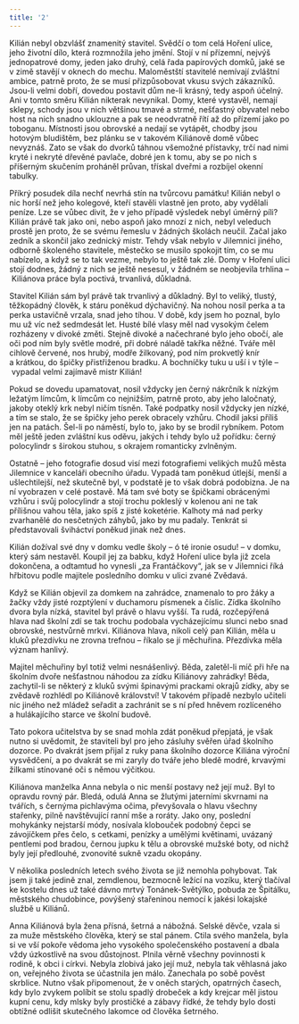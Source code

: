 ```yaml
---
title: '2'
---
```


Kilián nebyl obzvlášť znamenitý stavitel. Svědčí o tom celá Hoření ulice, jeho životní dílo, která rozmnožila jeho jmění. Stojí v ní přízemní, nejvýš jednopatrové domy, jeden jako druhý, celá řada papírových domků, jaké se v zimě stavějí v oknech do mechu. Maloměstští stavitelé nemívají zvláštní ambice, patrně proto, že se musí přizpůsobovat vkusu svých zákazníků. Jsou-li velmi dobří, dovedou postavit dům ne-li krásný, tedy aspoň účelný. Ani v tomto směru Kilián nikterak nevynikal. Domy, které vystavěl, nemají sklepy, schody jsou v nich většinou tmavé a strmé, nešťastný obyvatel nebo host na nich snadno uklouzne a pak se neodvratně řítí až do přízemí jako po toboganu. Místnosti jsou obrovské a nedají se vytápět, chodby jsou hotovým bludištěm, bez plánku se v takovém Kiliánově domě vůbec nevyznáš. Zato se však do dvorků táhnou všemožné přístavky, trčí nad nimi kryté i nekryté dřevěné pavlače, dobré jen k tomu, aby se po nich s příšerným skučením proháněl průvan, třískal dveřmi a rozbíjel okenní tabulky.

Příkrý posudek díla nechť nevrhá stín na tvůrcovu památku! Kilián nebyl o nic horší než jeho kolegové, kteří stavěli vlastně jen proto, aby vydělali peníze. Lze se vůbec divit, že v jeho případě výsledek nebyl úměrný píli? Kilián právě tak jako oni, nebo aspoň jako mnozí z nich, nebyl veleduch prostě jen proto, že se svému řemeslu v žádných školách neučil. Začal jako zedník a skončil jako zednický mistr. Tehdy však nebylo v Jilemnici jiného, odborně školeného stavitele, městečko se musilo spokojit tím, co se mu nabízelo, a když se to tak vezme, nebylo to ještě tak zlé. Domy v Hoření ulici stojí dodnes, žádný z nich se ještě nesesul, v žádném se neobjevila trhlina – Kiliánova práce byla poctivá, trvanlivá, důkladná.

Stavitel Kilián sám byl právě tak trvanlivý a důkladný. Byl to veliký, tlustý, těžkopádný člověk, k stáru poněkud dýchavičný. Na nohou nosil perka a ta perka ustavičně vrzala, snad jeho tíhou. V době, kdy jsem ho poznal, bylo mu už víc než sedmdesát let. Husté bílé vlasy měl nad vysokým čelem rozházeny v divoké změti. Stejně divoké a načechrané bylo jeho obočí, ale oči pod ním byly světle modré, při dobré náladě takřka něžné. Tváře měl cihlově červené, nos hrubý, modře žilkovaný, pod ním prokvetlý knír a krátkou, do špičky přistřiženou bradku. A bochníčky tuku u uší i v týle – vypadal velmi zajímavě mistr Kilián!

Pokud se dovedu upamatovat, nosil vždycky jen černý nákrčník k nízkým ležatým límcům, k límcům co nejnižším, patrně proto, aby jeho laločnatý, jakoby oteklý krk nebyl ničím tísněn. Také podpatky nosil vždycky jen nízké, a tím se stalo, že se špičky jeho perek obracely vzhůru. Chodil jaksi příliš jen na patách. Šel-li po náměstí, bylo to, jako by se brodil rybníkem. Potom měl ještě jeden zvláštní kus oděvu, jakých i tehdy bylo už pořídku: černý polocylindr s širokou stuhou, s okrajem romanticky zvlněným.

Ostatně – jeho fotografie dosud visí mezi fotografiemi velikých mužů města Jilemnice v kanceláři obecního úřadu. Vypadá tam poněkud útlejší, menší a ušlechtilejší, než skutečně byl, v podstatě je to však dobrá podobizna. Je na ní vyobrazen v celé postavě. Má tam své boty se špičkami obrácenými vzhůru i svůj polocylindr a stojí trochu pokleslý v kolenou ani ne tak přílišnou vahou těla, jako spíš z jisté koketérie. Kalhoty má nad perky zvarhanělé do nesčetných záhybů, jako by mu padaly. Tenkrát si představovali šviháctví poněkud jinak než dnes.

Kilián dožíval své dny v domku vedle školy – ó té ironie osudu! – v domku, který sám nestavěl. Koupil jej za babku, když Hoření ulice byla již zcela dokončena, a odtamtud ho vynesli „za Frantáčkovy“, jak se v Jilemnici říká hřbitovu podle majitele posledního domku v ulici zvané Zvědavá.

Když se Kilián objevil za domkem na zahrádce, znamenalo to pro žáky a žačky vždy jisté rozptýlení v duchamoru písmenek a číslic. Zídka školního dvora byla nízká, stavitel byl právě o hlavu vyšší. Ta rudá, rozčepýřená hlava nad školní zdí se tak trochu podobala vycházejícímu slunci nebo snad obrovské, nestvůrně mrkvi. Kiliánova hlava, nikoli celý pan Kilián, měla u kluků přezdívku ne zrovna trefnou – říkalo se jí měchuřina. Přezdívka měla význam hanlivý.

Majitel měchuřiny byl totiž velmi nesnášenlivý. Běda, zaletěl-li míč při hře na školním dvoře nešťastnou náhodou za zídku Kiliánovy zahrádky! Běda, zachytil-li se některý z kluků svými špinavými prackami okrajů zídky, aby se zvědavě rozhlédl po Kiliánově království! V takovém případě nezbylo učiteli nic jiného než mládež seřadit a zachránit se s ní před hněvem rozlíceného a hulákajícího starce ve školní budově.

Tato pokora učitelstva by se snad mohla zdát poněkud přepjatá, je však nutno si uvědomit, že staviteli byl pro jeho zásluhy svěřen úřad školního dozorce. Po dvakrát jsem přijal z ruky pana školního dozorce Kiliána výroční vysvědčení, a po dvakrát se mi zaryly do tváře jeho bledě modré, krvavými žilkami stínované oči s němou výčitkou.

Kiliánova manželka Anna nebyla o nic menší postavy než její muž. Byl to opravdu rovný pár. Bledá, odulá Anna se žlutými jaterními skvrnami na tvářích, s černýma pichlavýma očima, převyšovala o hlavu všechny stařenky, pilně navštěvující ranní mše a roráty. Jako ony, poslední mohykánky nejstarší módy, nosívala klobouček podobný čepci se závojíčkem přes čelo, s cetkami, penízky a umělými květinami, uvázaný pentlemi pod bradou, černou jupku k tělu a obrovské mužské boty, od nichž byly její předlouhé, zvonovité sukně vzadu okopány.

V několika posledních letech svého života se již nemohla pohybovat. Tak jsem ji také jedině znal, zemdlenou, bezmocně ležící na vozíku, který tlačíval ke kostelu dnes už také dávno mrtvý Tonánek-Světýlko, pobuda ze Špitálku, městského chudobince, povýšený stařeninou nemocí k jakési lokajské službě u Kiliánů.

Anna Kiliánová byla žena přísná, šetrná a nábožná. Selské děvče, vzala si za muže městského člověka, který se stal pánem. Ctila svého manžela, byla si ve vší pokoře vědoma jeho vysokého společenského postavení a dbala vždy úzkostlivě na svou důstojnost. Plnila věrně všechny povinnosti k rodině, k obci i církvi. Nebyla zlobivá jako její muž, nebyla tak věhlasná jako on, veřejného života se účastnila jen málo. Zanechala po sobě pověst skrblice. Nutno však připomenout, že v oněch starých, opatrných časech, kdy bylo zvykem políbit se stolu spadlý drobeček a kdy krejcar měl jistou kupní cenu, kdy mlsky byly prostičké a zábavy řídké, že tehdy bylo dosti obtížné odlišit skutečného lakomce od člověka šetrného.
